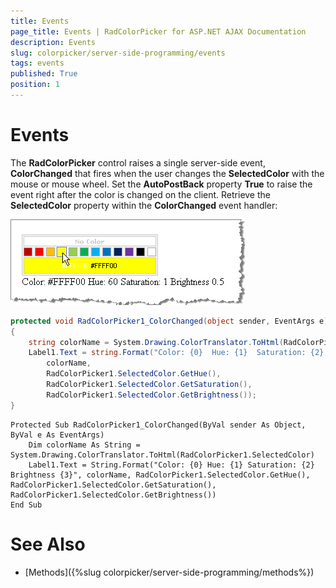 ```yaml
---
title: Events
page_title: Events | RadColorPicker for ASP.NET AJAX Documentation
description: Events
slug: colorpicker/server-side-programming/events
tags: events
published: True
position: 1
---
```


# Events





The **RadColorPicker** control raises a single server-side event, **ColorChanged** that fires when the user changes the **SelectedColor** with the mouse or mouse wheel. Set the **AutoPostBack** property **True** to raise the event right after the color is changed on the client. Retrieve the **SelectedColor** property within the **ColorChanged** event handler:


![](images/colorpicker-server001.png)



````C#
protected void RadColorPicker1_ColorChanged(object sender, EventArgs e)
{
	string colorName = System.Drawing.ColorTranslator.ToHtml(RadColorPicker1.SelectedColor);
	Label1.Text = string.Format("Color: {0}  Hue: {1}  Saturation: {2}  Brightness {3}",
		colorName,
		RadColorPicker1.SelectedColor.GetHue(),
		RadColorPicker1.SelectedColor.GetSaturation(),
		RadColorPicker1.SelectedColor.GetBrightness());
} 
````
````VB.NET
Protected Sub RadColorPicker1_ColorChanged(ByVal sender As Object, ByVal e As EventArgs)
	Dim colorName As String = System.Drawing.ColorTranslator.ToHtml(RadColorPicker1.SelectedColor)
	Label1.Text = String.Format("Color: {0} Hue: {1} Saturation: {2} Brightness {3}", colorName, RadColorPicker1.SelectedColor.GetHue(), RadColorPicker1.SelectedColor.GetSaturation(), RadColorPicker1.SelectedColor.GetBrightness())
End Sub
````


# See Also

 * [Methods]({%slug colorpicker/server-side-programming/methods%})
